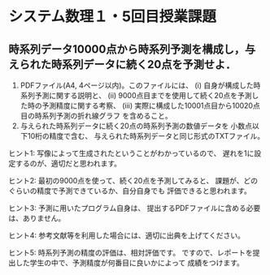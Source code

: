 # システム数理１・5回目授業課題
## 時系列データ10000点から時系列予測を構成し，与えられた時系列データに続く20点を予測せよ．
1. PDFファイル(A4, 4ページ以内)。このファイルには、
(i) 自身が構成した時系列予測に関する説明と、
(ii) 9000点目までを使用して続く20点を予測した時の予測精度に関する考察、
(iii) 実際に構成した10001点目から10020点目の時系列予測の折れ線グラフ
を含めること。
2. 与えられた時系列データに続く20点の時系列予測の数値データを
小数点以下10桁の精度で含む、
与えられた時系列データと同じ形式のTXTファイル。

ヒント1: 写像によって生成されたということがわかっているので、
遅れを1に設定するのが、適切だと思われます。

ヒント2: 最初の9000点を使って、続く20点を予測してみると、
課題が、どのぐらいの精度で予測できているか、自分自身でも
評価できると思われます。

ヒント3: 予測に用いたプログラム自身は、
提出するPDFファイルに含める必要は、ありません。

ヒント4: 参考文献等を利用した場合には、適切に出典を上げてください。

ヒント5: 時系列予測の精度の評価は、相対評価です。
ですので、レポートを提出した学生の中で、予測精度が何番目に良いかによって
成績をつけます。
